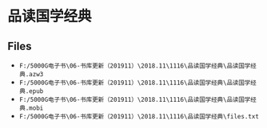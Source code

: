# 品读国学经典

## Files

- `F:/5000G电子书\06-书库更新（201911）\2018.11\1116\品读国学经典\品读国学经典.azw3`
- `F:/5000G电子书\06-书库更新（201911）\2018.11\1116\品读国学经典\品读国学经典.epub`
- `F:/5000G电子书\06-书库更新（201911）\2018.11\1116\品读国学经典\品读国学经典.mobi`
- `F:/5000G电子书\06-书库更新（201911）\2018.11\1116\品读国学经典\files.txt`
